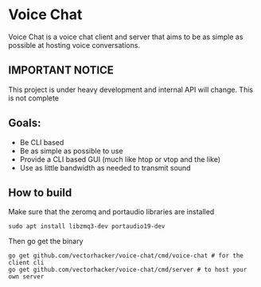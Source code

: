 Voice Chat
====

Voice Chat is a voice chat client and server that aims to be as simple as possible at hosting voice conversations.

## IMPORTANT NOTICE
This project is under heavy development and internal API will change. This is not complete

## Goals:
- Be CLI based
- Be as simple as possible to use
- Provide a CLI based GUI (much like htop or vtop and the like)
- Use as little bandwidth as needed to transmit sound

## How to build
Make sure that the zeromq and portaudio libraries are installed

```shell
sudo apt install libzmq3-dev portaudio19-dev
```

Then go get the binary

```
go get github.com/vectorhacker/voice-chat/cmd/voice-chat # for the client cli
go get github.com/vectorhacker/voice-chat/cmd/server # to host your own server
```
